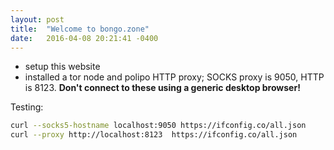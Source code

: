 ```yaml
---
layout: post
title:  "Welcome to bongo.zone"
date:   2016-04-08 20:21:41 -0400
---
```

* setup this website
* installed a tor node and polipo HTTP proxy; SOCKS proxy is 9050, HTTP is 8123. **Don't connect to these using a generic desktop browser!**

Testing:

```sh
curl --socks5-hostname localhost:9050 https://ifconfig.co/all.json
curl --proxy http://localhost:8123  https://ifconfig.co/all.json
```

